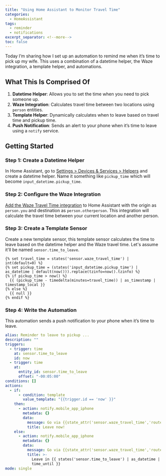 ```yaml
---
title: "Using Home Assistant to Monitor Travel Time"
categories:
  - HomeAssistant
tags:
  - reminder
  - notifications
excerpt_separator: <!--more-->
toc: false
---
```


Today I’m sharing how I set up an automation to remind me when it’s time to pick up my wife. This uses a combination of a datetime helper, the Waze integration, a template helper, and automations.

## What This Is Comprised Of

1. **Datetime Helper**: Allows you to set the time when you need to pick someone up.
2. **Waze Integration**: Calculates travel time between two locations using `person` entities.
3. **Template Helper**: Dynamically calculates when to leave based on travel time and pickup time.
4. **Push Notification**: Sends an alert to your phone when it’s time to leave using a `notify` service.

## Getting Started

### Step 1: Create a Datetime Helper

In Home Assistant, go to [Settings \> Devices \& Services \> Helpers](https://my.home-assistant.io/redirect/helpers/) and create a datetime helper. Name it something like `pickup_time` which will become `input_datetime.pickup_time`.

### Step 2: Configure the Waze Integration

[Add the Waze Travel Time integration](https://my.home-assistant.io/redirect/config_flow_start?domain=waze_travel_time) to Home Assistant with the origin as `person.you` and destination as `person.otherperson`. This integration will calculate the travel time between your current location and another person.

### Step 3: Create a Template Sensor

Create a new template sensor, this template sensor calculates the time to leave based on the datetime helper and the Waze travel time. Let's assume it'll be named `sensor.time_to_leave`.

```text
{% set travel_time = states('sensor.waze_travel_time') | int(default=0) %}
{% set pickup_time = (states('input_datetime.pickup_time') | as_datetime | default(now())).replace(tzinfo=now().tzinfo) %}
{% if pickup_time > now() %}
  {{ (pickup_time - timedelta(minutes=travel_time)) | as_timestamp | timestamp_local }}
{% else %}
  {{ null }}
{% endif %}
```

### Step 4: Write the Automation

This automation sends a push notification to your phone when it’s time to leave.

```yaml
alias: Reminder to leave to pickup ...
description: ""
triggers:
  - trigger: time
    at: sensor.time_to_leave
    id: now
  - trigger: time
    at:
      entity_id: sensor.time_to_leave
      offset: "-00:05:00"
conditions: []
actions:
  - if:
      - condition: template
        value_template: "{{trigger.id == 'now' }}"
    then:
      - action: notify.mobile_app_iphone
        metadata: {}
        data:
          message: Go via {{state_attr('sensor.waze_travel_time','route') }}
          title: Leave now!
    else:
      - action: notify.mobile_app_iphone
        metadata: {}
        data:
          message: Go via {{state_attr('sensor.waze_travel_time','route') }}
          title: >-
            Leave in {{ states('sensor.time_to_leave') | as_datetime |
            time_until }}
mode: single
```
